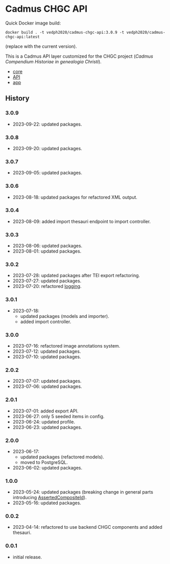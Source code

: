 # Cadmus CHGC API

Quick Docker image build:

    docker build . -t vedph2020/cadmus-chgc-api:3.0.9 -t vedph2020/cadmus-chgc-api:latest

(replace with the current version).

This is a Cadmus API layer customized for the CHGC project (*Cadmus Compendium Historiae in genealogia Christi*).

- [core](https://github.com/vedph/cadmus-chgc)
- [API](https://github.com/vedph/cadmus-chgc-api)
- [app](https://github.com/vedph/cadmus-chgc-app)

## History

### 3.0.9

- 2023-09-22: updated packages.

### 3.0.8

- 2023-09-20: updated packages.

### 3.0.7

- 2023-09-05: updated packages.

### 3.0.6

- 2023-08-18: updated packages for refactored XML output.

### 3.0.4

- 2023-08-09: added import thesauri endpoint to import controller.

### 3.0.3

- 2023-08-06: updated packages.
- 2023-08-01: updated packages.

### 3.0.2

- 2023-07-28: updated packages after TEI export refactoring.
- 2023-07-27: updated packages.
- 2023-07-20: refactored [logging](https://myrmex.github.io/overview/cadmus/dev/history/b-logging).

### 3.0.1

- 2023-07-18:
  - updated packages (models and importer).
  - added import controller.

### 3.0.0

- 2023-07-16: refactored image annotations system.
- 2023-07-12: updated packages.
- 2023-07-10: updated packages.

### 2.0.2

- 2023-07-07: updated packages.
- 2023-07-06: updated packages.

### 2.0.1

- 2023-07-01: added export API.
- 2023-06-27: only 5 seeded items in config.
- 2023-06-24: updated profile.
- 2023-06-23: updated packages.

### 2.0.0

- 2023-06-17:
  - updated packages (refactored models).
  - moved to PostgreSQL.
- 2023-06-02: updated packages.

### 1.0.0

- 2023-05-24: updated packages (breaking change in general parts introducing [AssertedCompositeId](https://github.com/vedph/cadmus-bricks-shell/blob/master/projects/myrmidon/cadmus-refs-asserted-ids/README.md#asserted-composite-id)).
- 2023-05-16: updated packages.

### 0.0.2

- 2023-04-14: refactored to use backend CHGC components and added thesauri.

### 0.0.1

- initial release.
